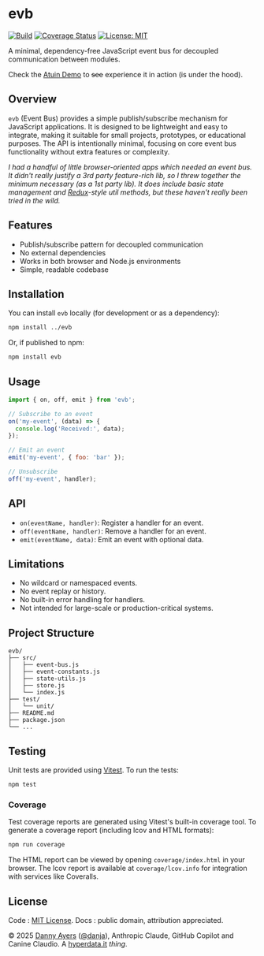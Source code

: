 # evb

[![Build](https://github.com/danja/evb/actions/workflows/ci.yml/badge.svg)](https://github.com/danja/evb/actions)
[![Coverage Status](https://coveralls.io/repos/github/danja/evb/badge.svg?branch=main)](https://coveralls.io/github/danja/evb?branch=main)
[![License: MIT](https://img.shields.io/badge/License-MIT-yellow.svg)](LICENSE)

A minimal, dependency-free JavaScript event bus for decoupled communication between modules.

Check the [Atuin Demo](https://danja.github.io/atuin/) to ~~see~~ experience it in action (is under the hood).

## Overview

`evb` (Event Bus) provides a simple publish/subscribe mechanism for JavaScript applications. It is designed to be lightweight and easy to integrate, making it suitable for small projects, prototypes, or educational purposes. The API is intentionally minimal, focusing on core event bus functionality without extra features or complexity.

*I had a handful of little browser-oriented apps which needed an event bus. It didn't really justify a 3rd party feature-rich lib, so I threw together the minimum necessary (as a 1st party lib). It does include basic state management and [Redux](https://redux.js.org/tutorials/fundamentals/part-2-concepts-data-flow)-style util methods, but these haven't really been tried in the wild.* 

## Features

- Publish/subscribe pattern for decoupled communication
- No external dependencies
- Works in both browser and Node.js environments
- Simple, readable codebase

## Installation

You can install `evb` locally (for development or as a dependency):

```sh
npm install ../evb
```

Or, if published to npm:

```sh
npm install evb
```

## Usage

```js
import { on, off, emit } from 'evb';

// Subscribe to an event
on('my-event', (data) => {
  console.log('Received:', data);
});

// Emit an event
emit('my-event', { foo: 'bar' });

// Unsubscribe
off('my-event', handler);
```

## API

- `on(eventName, handler)`: Register a handler for an event.
- `off(eventName, handler)`: Remove a handler for an event.
- `emit(eventName, data)`: Emit an event with optional data.

## Limitations

- No wildcard or namespaced events.
- No event replay or history.
- No built-in error handling for handlers.
- Not intended for large-scale or production-critical systems.

## Project Structure

```
evb/
├── src/
│   ├── event-bus.js
│   ├── event-constants.js
│   ├── state-utils.js
│   ├── store.js
│   └── index.js
├── test/
│   └── unit/
├── README.md
├── package.json
└── ...
```

## Testing

Unit tests are provided using [Vitest](https://vitest.dev/). To run the tests:

```sh
npm test
```

### Coverage

Test coverage reports are generated using Vitest's built-in coverage tool. To generate a coverage report (including lcov and HTML formats):

```sh
npm run coverage
```

The HTML report can be viewed by opening `coverage/index.html` in your browser. The lcov report is available at `coverage/lcov.info` for integration with services like Coveralls.

## License

Code : [MIT License](LICENSE). Docs : public domain, attribution appreciated.

© 2025 [Danny Ayers](https://danny.ayers.name) ([@danja](https://twitter.com/danja)), Anthropic Claude, GitHub Copilot and Canine Claudio. A [hyperdata.it](https://hyperdata.it) *thing*.